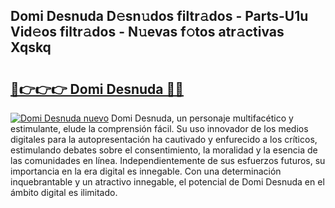 ## Domi Desnuda D𝚎sn𝚞dos filtr𝚊dos - Parts-U1u Vid𝚎os filtr𝚊dos - N𝚞evas f𝚘tos atr𝚊ctivas Xqskq

# <h2><a href="http://mb2kspj.tromn.icu/?c=Domi+Desnuda">🔗👉👉👉 Domi Desnuda 🔗🔗</a></h2>

[![Domi Desnuda nuevo](https://i.imgur.com/pEAQMta.gif)](http://mb2kspj.tromn.icu/?c=Domi+Desnuda)
Domi Desnuda, un personaje multifacético y estimulante, elude la comprensión fácil. Su uso innovador de los medios digitales para la autopresentación ha cautivado y enfurecido a los críticos, estimulando debates sobre el consentimiento, la moralidad y la esencia de las comunidades en línea. Independientemente de sus esfuerzos futuros, su importancia en la era digital es innegable. Con una determinación inquebrantable y un atractivo innegable, el potencial de Domi Desnuda en el ámbito digital es ilimitado.
